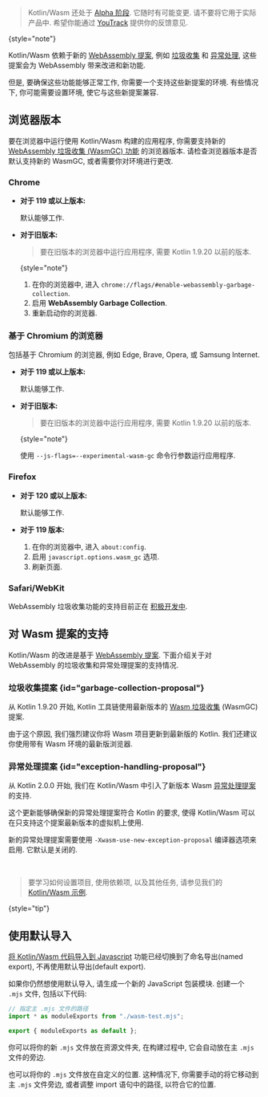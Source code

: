 [//]: # (title: 问题分析)

> Kotlin/Wasm 还处于 [Alpha 阶段](components-stability.md).
> 它随时有可能变更.
> 请不要将它用于实际产品中.
> 希望你能通过 [YouTrack](https://youtrack.jetbrains.com/issue/KT-56492) 提供你的反馈意见.
>
{style="note"}

Kotlin/Wasm 依赖于新的 [WebAssembly 提案](https://webassembly.org/roadmap/),
例如 [垃圾收集](#garbage-collection-proposal) 和 [异常处理](#exception-handling-proposal),
这些提案会为 WebAssembly 带来改进和新功能.

但是, 要确保这些功能能够正常工作, 你需要一个支持这些新提案的环境.
有些情况下, 你可能需要设置环境, 使它与这些新提案兼容.

## 浏览器版本

要在浏览器中运行使用 Kotlin/Wasm 构建的应用程序,
你需要支持新的 [WebAssembly 垃圾收集 (WasmGC) 功能](https://github.com/WebAssembly/gc) 的浏览器版本.
请检查浏览器版本是否默认支持新的 WasmGC, 或者需要你对环境进行更改.

### Chrome

* **对于 119 或以上版本:**

  默认能够工作.

* **对于旧版本:**

  > 要在旧版本的浏览器中运行应用程序, 需要 Kotlin 1.9.20 以前的版本.
  >
  {style="note"}

  1. 在你的浏览器中, 进入 `chrome://flags/#enable-webassembly-garbage-collection`.
  2. 启用 **WebAssembly Garbage Collection**.
  3. 重新启动你的浏览器.

### 基于 Chromium 的浏览器

包括基于 Chromium 的浏览器, 例如 Edge, Brave, Opera, 或 Samsung Internet.

* **对于 119 或以上版本:**

  默认能够工作.

* **对于旧版本:**

  > 要在旧版本的浏览器中运行应用程序, 需要 Kotlin 1.9.20 以前的版本.
  >
  {style="note"}

  使用 `--js-flags=--experimental-wasm-gc` 命令行参数运行应用程序.

### Firefox

* **对于 120 或以上版本:**

  默认能够工作.

* **对于 119 版本:**

  1. 在你的浏览器中, 进入 `about:config`.
  2. 启用 `javascript.options.wasm_gc` 选项.
  3. 刷新页面.

### Safari/WebKit

WebAssembly 垃圾收集功能的支持目前正在 [积极开发中](https://bugs.webkit.org/show_bug.cgi?id=247394).

## 对 Wasm 提案的支持

Kotlin/Wasm 的改进是基于 [WebAssembly 提案](https://webassembly.org/roadmap/).
下面介绍关于对 WebAssembly 的垃圾收集和异常处理提案的支持情况.

### 垃圾收集提案 {id="garbage-collection-proposal"}

从 Kotlin 1.9.20 开始, Kotlin 工具链使用最新版本的 [Wasm 垃圾收集](https://github.com/WebAssembly/gc) (WasmGC) 提案.

由于这个原因, 我们强烈建议你将 Wasm 项目更新到最新版的 Kotlin.
我们还建议 你使用带有 Wasm 环境的最新版浏览器.

### 异常处理提案 {id="exception-handling-proposal"}

从 Kotlin 2.0.0 开始, 我们在 Kotlin/Wasm 中引入了新版本 Wasm
[异常处理提案](https://github.com/WebAssembly/exception-handling/blob/main/proposals/exception-handling/Exceptions.md)
的支持.

这个更新能够确保新的异常处理提案符合 Kotlin 的要求, 使得 Kotlin/Wasm 可以在只支持这个提案最新版本的虚拟机上使用.

新的异常处理提案需要使用 `-Xwasm-use-new-exception-proposal` 编译器选项来启用.
它默认是关闭的.

<p>&nbsp;</p>

> 要学习如何设置项目, 使用依赖项, 以及其他任务,
> 请参见我们的 [Kotlin/Wasm 示例](https://github.com/Kotlin/kotlin-wasm-examples#readme).
>
{style="tip"}

## 使用默认导入

[将 Kotlin/Wasm 代码导入到 Javascript](wasm-js-interop.md) 功能已经切换到了命名导出(named export), 不再使用默认导出(default export).

如果你仍然想使用默认导入, 请生成一个新的 JavaScript 包装模块.
创建一个 `.mjs` 文件, 包括以下代码:

```Javascript
// 指定主 .mjs 文件的路径
import * as moduleExports from "./wasm-test.mjs";

export { moduleExports as default };
```

你可以将你的新 `.mjs` 文件放在资源文件夹, 在构建过程中, 它会自动放在主 `.mjs` 文件的旁边.

也可以将你的 `.mjs` 文件放在自定义的位置.
这种情况下, 你需要手动的将它移动到主 `.mjs` 文件旁边, 或者调整 import 语句中的路径, 以符合它的位置.
